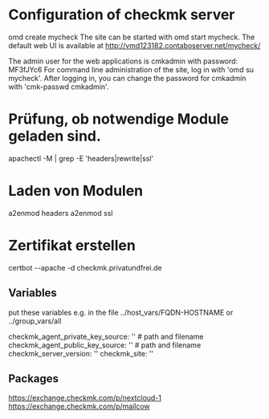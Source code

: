 # Configuration of checkmk server
omd create mycheck
  The site can be started with omd start mycheck.
  The default web UI is available at http://vmd123182.contaboserver.net/mycheck/

  The admin user for the web applications is cmkadmin with password: MF3fJYc6
  For command line administration of the site, log in with 'omd su mycheck'.
  After logging in, you can change the password for cmkadmin with 'cmk-passwd cmkadmin'.

# Prüfung, ob notwendige Module geladen sind.
apachectl -M | grep -E 'headers|rewrite|ssl'
# Laden von Modulen
a2enmod headers
a2enmod ssl

# Zertifikat erstellen
certbot --apache -d checkmk.privatundfrei.de

## Variables

put these variables e.g. in the file ../host_vars/FQDN-HOSTNAME or ../group_vars/all

  checkmk_agent_private_key_source: '' # path and filename
  checkmk_agent_public_key_source: '' # path and filename
  checkmk_server_version: ''
  checkmk_site: ''

## Packages
https://exchange.checkmk.com/p/nextcloud-1
https://exchange.checkmk.com/p/mailcow